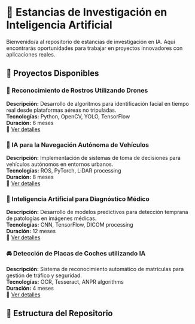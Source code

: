 # 🔬 Estancias de Investigación en Inteligencia Artificial

Bienvenido/a al repositorio de estancias de investigación en IA. Aquí encontrarás oportunidades para trabajar en proyectos innovadores con aplicaciones reales.

## 🌟 Proyectos Disponibles

### 🚁 Reconocimiento de Rostros Utilizando Drones
**Descripción:** Desarrollo de algoritmos para identificación facial en tiempo real desde plataformas aéreas no tripuladas.  
**Tecnologías:** Python, OpenCV, YOLO, TensorFlow  
**Duración:** 6 meses  
📌 [Ver detalles](https://github.com/AtoanyTec/UFs/blob/main/Estancias/FJ2025/Estancias%20de%20Investigaci%C3%B3n/EI-AD25-320_Reconocimiento%20de%20Rostros%20Utilizando%20Drones.md)

### 🚗 IA para la Navegación Autónoma de Vehículos  
**Descripción:** Implementación de sistemas de toma de decisiones para vehículos autónomos en entornos urbanos.  
**Tecnologías:** ROS, PyTorch, LiDAR processing  
**Duración:** 8 meses  
📌 [Ver detalles](proyectos/navegacion_autonoma.md)

### 🏥 Inteligencia Artificial para Diagnóstico Médico  
**Descripción:** Desarrollo de modelos predictivos para detección temprana de patologías en imágenes médicas.  
**Tecnologías:** CNN, TensorFlow, DICOM processing  
**Duración:** 12 meses  
📌 [Ver detalles](proyectos/diagnostico_medico.md)

### 🚘 Detección de Placas de Coches utilizando IA  
**Descripción:** Sistema de reconocimiento automático de matrículas para gestión de tráfico y seguridad.  
**Tecnologías:** OCR, Tesseract, ANPR algorithms  
**Duración:** 4 meses  
📌 [Ver detalles](proyectos/deteccion_placas.md)

## 📂 Estructura del Repositorio

